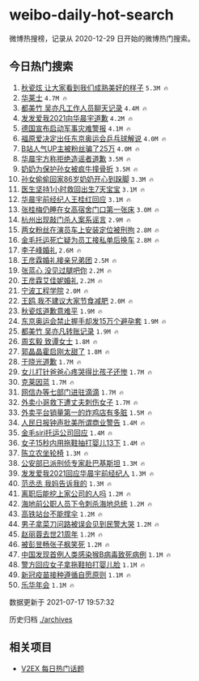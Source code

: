 # weibo-daily-hot-search

微博热搜榜，记录从 2020-12-29 日开始的微博热门搜索。

## 今日热门搜索

<!-- BEGIN -->

1. [秋瓷炫 让大家看到我们成熟美好的样子](https://s.weibo.com/weibo?q=%E7%A7%8B%E7%93%B7%E7%82%AB%20%E8%AE%A9%E5%A4%A7%E5%AE%B6%E7%9C%8B%E5%88%B0%E6%88%91%E4%BB%AC%E6%88%90%E7%86%9F%E7%BE%8E%E5%A5%BD%E7%9A%84%E6%A0%B7%E5%AD%90&Refer=top) `5.3M 🔥`
1. [华莱士](https://s.weibo.com/weibo?q=%23%E5%8D%8E%E8%8E%B1%E5%A3%AB%23&Refer=top) `4.7M 🔥`
1. [都美竹 吴亦凡工作人员聊天记录](https://s.weibo.com/weibo?q=%E9%83%BD%E7%BE%8E%E7%AB%B9%20%E5%90%B4%E4%BA%A6%E5%87%A1%E5%B7%A5%E4%BD%9C%E4%BA%BA%E5%91%98%E8%81%8A%E5%A4%A9%E8%AE%B0%E5%BD%95&Refer=top) `4.4M 🔥`
1. [发发爱我2021向华晨宇道歉](https://s.weibo.com/weibo?q=%23%E5%8F%91%E5%8F%91%E7%88%B1%E6%88%912021%E5%90%91%E5%8D%8E%E6%99%A8%E5%AE%87%E9%81%93%E6%AD%89%23&Refer=top) `4.2M 🔥`
1. [德国宣布启动军事灾难警报](https://s.weibo.com/weibo?q=%23%E5%BE%B7%E5%9B%BD%E5%AE%A3%E5%B8%83%E5%90%AF%E5%8A%A8%E5%86%9B%E4%BA%8B%E7%81%BE%E9%9A%BE%E8%AD%A6%E6%8A%A5%23&Refer=top) `4.1M 🔥`
1. [福原爱决定出任东京奥运会乒乓球解说](https://s.weibo.com/weibo?q=%23%E7%A6%8F%E5%8E%9F%E7%88%B1%E5%86%B3%E5%AE%9A%E5%87%BA%E4%BB%BB%E4%B8%9C%E4%BA%AC%E5%A5%A5%E8%BF%90%E4%BC%9A%E4%B9%92%E4%B9%93%E7%90%83%E8%A7%A3%E8%AF%B4%23&Refer=top) `4.0M 🔥`
1. [B站人气UP主被粉丝骗了25万](https://s.weibo.com/weibo?q=%23B%E7%AB%99%E4%BA%BA%E6%B0%94UP%E4%B8%BB%E8%A2%AB%E7%B2%89%E4%B8%9D%E9%AA%97%E4%BA%8625%E4%B8%87%23&Refer=top) `4.0M 🔥`
1. [华晨宇方称拒绝造谣者道歉](https://s.weibo.com/weibo?q=%23%E5%8D%8E%E6%99%A8%E5%AE%87%E6%96%B9%E7%A7%B0%E6%8B%92%E7%BB%9D%E9%80%A0%E8%B0%A3%E8%80%85%E9%81%93%E6%AD%89%23&Refer=top) `3.5M 🔥`
1. [奶奶为保护孙女被疯牛撞骨折](https://s.weibo.com/weibo?q=%23%E5%A5%B6%E5%A5%B6%E4%B8%BA%E4%BF%9D%E6%8A%A4%E5%AD%99%E5%A5%B3%E8%A2%AB%E7%96%AF%E7%89%9B%E6%92%9E%E9%AA%A8%E6%8A%98%23&Refer=top) `3.5M 🔥`
1. [孙女偷偷回家86岁奶奶开心到跺脚](https://s.weibo.com/weibo?q=%23%E5%AD%99%E5%A5%B3%E5%81%B7%E5%81%B7%E5%9B%9E%E5%AE%B686%E5%B2%81%E5%A5%B6%E5%A5%B6%E5%BC%80%E5%BF%83%E5%88%B0%E8%B7%BA%E8%84%9A%23&Refer=top) `3.3M 🔥`
1. [医生坚持1小时救回出生7天宝宝](https://s.weibo.com/weibo?q=%23%E5%8C%BB%E7%94%9F%E5%9D%9A%E6%8C%811%E5%B0%8F%E6%97%B6%E6%95%91%E5%9B%9E%E5%87%BA%E7%94%9F7%E5%A4%A9%E5%AE%9D%E5%AE%9D%23&Refer=top) `3.1M 🔥`
1. [华晨宇前经纪人王桂红回应](https://s.weibo.com/weibo?q=%23%E5%8D%8E%E6%99%A8%E5%AE%87%E5%89%8D%E7%BB%8F%E7%BA%AA%E4%BA%BA%E7%8E%8B%E6%A1%82%E7%BA%A2%E5%9B%9E%E5%BA%94%23&Refer=top) `3.1M 🔥`
1. [张桂梅仍睡在女高宿舍门口第一张床](https://s.weibo.com/weibo?q=%23%E5%BC%A0%E6%A1%82%E6%A2%85%E4%BB%8D%E7%9D%A1%E5%9C%A8%E5%A5%B3%E9%AB%98%E5%AE%BF%E8%88%8D%E9%97%A8%E5%8F%A3%E7%AC%AC%E4%B8%80%E5%BC%A0%E5%BA%8A%23&Refer=top) `3.0M 🔥`
1. [杭州出现敲门杀人案系谣言](https://s.weibo.com/weibo?q=%23%E6%9D%AD%E5%B7%9E%E5%87%BA%E7%8E%B0%E6%95%B2%E9%97%A8%E6%9D%80%E4%BA%BA%E6%A1%88%E7%B3%BB%E8%B0%A3%E8%A8%80%23&Refer=top) `2.9M 🔥`
1. [两女粉丝在演员车上安装定位被刑拘](https://s.weibo.com/weibo?q=%23%E4%B8%A4%E5%A5%B3%E7%B2%89%E4%B8%9D%E5%9C%A8%E6%BC%94%E5%91%98%E8%BD%A6%E4%B8%8A%E5%AE%89%E8%A3%85%E5%AE%9A%E4%BD%8D%E8%A2%AB%E5%88%91%E6%8B%98%23&Refer=top) `2.8M 🔥`
1. [金毛托运死亡疑为员工接私单后换车](https://s.weibo.com/weibo?q=%23%E9%87%91%E6%AF%9B%E6%89%98%E8%BF%90%E6%AD%BB%E4%BA%A1%E7%96%91%E4%B8%BA%E5%91%98%E5%B7%A5%E6%8E%A5%E7%A7%81%E5%8D%95%E5%90%8E%E6%8D%A2%E8%BD%A6%23&Refer=top) `2.8M 🔥`
1. [李子峰婚礼](https://s.weibo.com/weibo?q=%23%E6%9D%8E%E5%AD%90%E5%B3%B0%E5%A9%9A%E7%A4%BC%23&Refer=top) `2.6M 🔥`
1. [王彦霖婚礼接亲兄弟团](https://s.weibo.com/weibo?q=%23%E7%8E%8B%E5%BD%A6%E9%9C%96%E5%A9%9A%E7%A4%BC%E6%8E%A5%E4%BA%B2%E5%85%84%E5%BC%9F%E5%9B%A2%23&Refer=top) `2.5M 🔥`
1. [张蓝心 没见过腿吧你](https://s.weibo.com/weibo?q=%E5%BC%A0%E8%93%9D%E5%BF%83%20%E6%B2%A1%E8%A7%81%E8%BF%87%E8%85%BF%E5%90%A7%E4%BD%A0&Refer=top) `2.2M 🔥`
1. [王彦霖艾佳妮婚礼](https://s.weibo.com/weibo?q=%23%E7%8E%8B%E5%BD%A6%E9%9C%96%E8%89%BE%E4%BD%B3%E5%A6%AE%E5%A9%9A%E7%A4%BC%23&Refer=top) `2.2M 🔥`
1. [宁波工程学院](https://s.weibo.com/weibo?q=%E5%AE%81%E6%B3%A2%E5%B7%A5%E7%A8%8B%E5%AD%A6%E9%99%A2&Refer=top) `2.0M 🔥`
1. [王鸥 我不建议大家节食减肥](https://s.weibo.com/weibo?q=%E7%8E%8B%E9%B8%A5%20%E6%88%91%E4%B8%8D%E5%BB%BA%E8%AE%AE%E5%A4%A7%E5%AE%B6%E8%8A%82%E9%A3%9F%E5%87%8F%E8%82%A5&Refer=top) `2.0M 🔥`
1. [秋瓷炫道歉意难平](https://s.weibo.com/weibo?q=%23%E7%A7%8B%E7%93%B7%E7%82%AB%E9%81%93%E6%AD%89%E6%84%8F%E9%9A%BE%E5%B9%B3%23&Refer=top) `1.9M 🔥`
1. [东京奥运会禁止握手却发15万个避孕套](https://s.weibo.com/weibo?q=%23%E4%B8%9C%E4%BA%AC%E5%A5%A5%E8%BF%90%E4%BC%9A%E7%A6%81%E6%AD%A2%E6%8F%A1%E6%89%8B%E5%8D%B4%E5%8F%9115%E4%B8%87%E4%B8%AA%E9%81%BF%E5%AD%95%E5%A5%97%23&Refer=top) `1.9M 🔥`
1. [都美竹 吴亦凡转账记录](https://s.weibo.com/weibo?q=%E9%83%BD%E7%BE%8E%E7%AB%B9%20%E5%90%B4%E4%BA%A6%E5%87%A1%E8%BD%AC%E8%B4%A6%E8%AE%B0%E5%BD%95&Refer=top) `1.9M 🔥`
1. [周玄毅 致谭女士](https://s.weibo.com/weibo?q=%E5%91%A8%E7%8E%84%E6%AF%85%20%E8%87%B4%E8%B0%AD%E5%A5%B3%E5%A3%AB&Refer=top) `1.8M 🔥`
1. [郭晶晶霍启刚太甜了](https://s.weibo.com/weibo?q=%23%E9%83%AD%E6%99%B6%E6%99%B6%E9%9C%8D%E5%90%AF%E5%88%9A%E5%A4%AA%E7%94%9C%E4%BA%86%23&Refer=top) `1.8M 🔥`
1. [于晓光道歉](https://s.weibo.com/weibo?q=%23%E4%BA%8E%E6%99%93%E5%85%89%E9%81%93%E6%AD%89%23&Refer=top) `1.7M 🔥`
1. [女儿打针爸爸心疼哭得比孩子还惨](https://s.weibo.com/weibo?q=%23%E5%A5%B3%E5%84%BF%E6%89%93%E9%92%88%E7%88%B8%E7%88%B8%E5%BF%83%E7%96%BC%E5%93%AD%E5%BE%97%E6%AF%94%E5%AD%A9%E5%AD%90%E8%BF%98%E6%83%A8%23&Refer=top) `1.7M 🔥`
1. [克莱因蓝](https://s.weibo.com/weibo?q=%23%E5%85%8B%E8%8E%B1%E5%9B%A0%E8%93%9D%23&Refer=top) `1.7M 🔥`
1. [网信办等七部门进驻滴滴](https://s.weibo.com/weibo?q=%23%E7%BD%91%E4%BF%A1%E5%8A%9E%E7%AD%89%E4%B8%83%E9%83%A8%E9%97%A8%E8%BF%9B%E9%A9%BB%E6%BB%B4%E6%BB%B4%23&Refer=top) `1.7M 🔥`
1. [外卖小哥救下遭丈夫刺伤女子](https://s.weibo.com/weibo?q=%23%E5%A4%96%E5%8D%96%E5%B0%8F%E5%93%A5%E6%95%91%E4%B8%8B%E9%81%AD%E4%B8%88%E5%A4%AB%E5%88%BA%E4%BC%A4%E5%A5%B3%E5%AD%90%23&Refer=top) `1.7M 🔥`
1. [外卖平台销量第一的炸鸡店有多脏](https://s.weibo.com/weibo?q=%23%E5%A4%96%E5%8D%96%E5%B9%B3%E5%8F%B0%E9%94%80%E9%87%8F%E7%AC%AC%E4%B8%80%E7%9A%84%E7%82%B8%E9%B8%A1%E5%BA%97%E6%9C%89%E5%A4%9A%E8%84%8F%23&Refer=top) `1.5M 🔥`
1. [人民日报钟声批美所谓商业警告](https://s.weibo.com/weibo?q=%23%E4%BA%BA%E6%B0%91%E6%97%A5%E6%8A%A5%E9%92%9F%E5%A3%B0%E6%89%B9%E7%BE%8E%E6%89%80%E8%B0%93%E5%95%86%E4%B8%9A%E8%AD%A6%E5%91%8A%23&Refer=top) `1.4M 🔥`
1. [金毛siri托运公司回应](https://s.weibo.com/weibo?q=%23%E9%87%91%E6%AF%9Bsiri%E6%89%98%E8%BF%90%E5%85%AC%E5%8F%B8%E5%9B%9E%E5%BA%94%23&Refer=top) `1.4M 🔥`
1. [女子15秒内用拖鞋抽打婴儿13下](https://s.weibo.com/weibo?q=%23%E5%A5%B3%E5%AD%9015%E7%A7%92%E5%86%85%E7%94%A8%E6%8B%96%E9%9E%8B%E6%8A%BD%E6%89%93%E5%A9%B4%E5%84%BF13%E4%B8%8B%23&Refer=top) `1.4M 🔥`
1. [陈立农坐轮椅](https://s.weibo.com/weibo?q=%23%E9%99%88%E7%AB%8B%E5%86%9C%E5%9D%90%E8%BD%AE%E6%A4%85%23&Refer=top) `1.3M 🔥`
1. [公安部已派刑侦专家赴巴基斯坦](https://s.weibo.com/weibo?q=%23%E5%85%AC%E5%AE%89%E9%83%A8%E5%B7%B2%E6%B4%BE%E5%88%91%E4%BE%A6%E4%B8%93%E5%AE%B6%E8%B5%B4%E5%B7%B4%E5%9F%BA%E6%96%AF%E5%9D%A6%23&Refer=top) `1.3M 🔥`
1. [发发爱我2021回应华晨宇前经纪人](https://s.weibo.com/weibo?q=%23%E5%8F%91%E5%8F%91%E7%88%B1%E6%88%912021%E5%9B%9E%E5%BA%94%E5%8D%8E%E6%99%A8%E5%AE%87%E5%89%8D%E7%BB%8F%E7%BA%AA%E4%BA%BA%23&Refer=top) `1.3M 🔥`
1. [范丞丞 我妈告诉我的](https://s.weibo.com/weibo?q=%E8%8C%83%E4%B8%9E%E4%B8%9E%20%E6%88%91%E5%A6%88%E5%91%8A%E8%AF%89%E6%88%91%E7%9A%84&Refer=top) `1.3M 🔥`
1. [离职后能挖上家公司的人吗](https://s.weibo.com/weibo?q=%23%E7%A6%BB%E8%81%8C%E5%90%8E%E8%83%BD%E6%8C%96%E4%B8%8A%E5%AE%B6%E5%85%AC%E5%8F%B8%E7%9A%84%E4%BA%BA%E5%90%97%23&Refer=top) `1.2M 🔥`
1. [海地前公职人员下令刺杀海地总统](https://s.weibo.com/weibo?q=%23%E6%B5%B7%E5%9C%B0%E5%89%8D%E5%85%AC%E8%81%8C%E4%BA%BA%E5%91%98%E4%B8%8B%E4%BB%A4%E5%88%BA%E6%9D%80%E6%B5%B7%E5%9C%B0%E6%80%BB%E7%BB%9F%23&Refer=top) `1.2M 🔥`
1. [高铁站台不能撑伞](https://s.weibo.com/weibo?q=%23%E9%AB%98%E9%93%81%E7%AB%99%E5%8F%B0%E4%B8%8D%E8%83%BD%E6%92%91%E4%BC%9E%23&Refer=top) `1.2M 🔥`
1. [男子拿菜刀问路被误会见到民警大哭](https://s.weibo.com/weibo?q=%23%E7%94%B7%E5%AD%90%E6%8B%BF%E8%8F%9C%E5%88%80%E9%97%AE%E8%B7%AF%E8%A2%AB%E8%AF%AF%E4%BC%9A%E8%A7%81%E5%88%B0%E6%B0%91%E8%AD%A6%E5%A4%A7%E5%93%AD%23&Refer=top) `1.2M 🔥`
1. [赵丽蓉去世21周年](https://s.weibo.com/weibo?q=%23%E8%B5%B5%E4%B8%BD%E8%93%89%E5%8E%BB%E4%B8%9621%E5%91%A8%E5%B9%B4%23&Refer=top) `1.2M 🔥`
1. [被彭昱畅张子枫笑死](https://s.weibo.com/weibo?q=%23%E8%A2%AB%E5%BD%AD%E6%98%B1%E7%95%85%E5%BC%A0%E5%AD%90%E6%9E%AB%E7%AC%91%E6%AD%BB%23&Refer=top) `1.2M 🔥`
1. [中国发现首例人类感染猴B病毒致死病例](https://s.weibo.com/weibo?q=%23%E4%B8%AD%E5%9B%BD%E5%8F%91%E7%8E%B0%E9%A6%96%E4%BE%8B%E4%BA%BA%E7%B1%BB%E6%84%9F%E6%9F%93%E7%8C%B4B%E7%97%85%E6%AF%92%E8%87%B4%E6%AD%BB%E7%97%85%E4%BE%8B%23&Refer=top) `1.1M 🔥`
1. [警方回应女子拿拖鞋拍打婴儿脸](https://s.weibo.com/weibo?q=%23%E8%AD%A6%E6%96%B9%E5%9B%9E%E5%BA%94%E5%A5%B3%E5%AD%90%E6%8B%BF%E6%8B%96%E9%9E%8B%E6%8B%8D%E6%89%93%E5%A9%B4%E5%84%BF%E8%84%B8%23&Refer=top) `1.1M 🔥`
1. [新冠疫苗接种遵循自愿原则](https://s.weibo.com/weibo?q=%23%E6%96%B0%E5%86%A0%E7%96%AB%E8%8B%97%E6%8E%A5%E7%A7%8D%E9%81%B5%E5%BE%AA%E8%87%AA%E6%84%BF%E5%8E%9F%E5%88%99%23&Refer=top) `1.1M 🔥`
1. [乐华年会](https://s.weibo.com/weibo?q=%23%E4%B9%90%E5%8D%8E%E5%B9%B4%E4%BC%9A%23&Refer=top) `1.1M 🔥`

数据更新于 2021-07-17 19:57:32

<!-- END -->

历史归档 [./archives](./archives)

## 相关项目

- [V2EX 每日热门话题](https://github.com/boojack/v2ex-daily-hot-topic)
